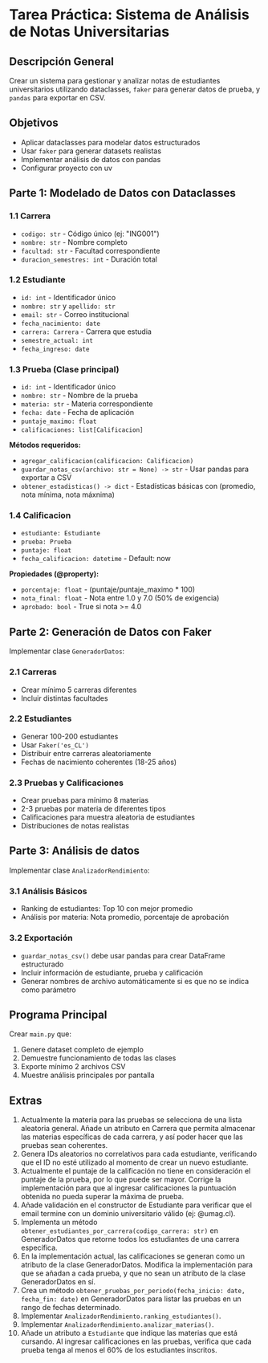 # Tarea Práctica: Sistema de Análisis de Notas Universitarias

## Descripción General

Crear un sistema para gestionar y analizar notas de estudiantes universitarios utilizando dataclasses, `faker` para generar datos de prueba, y `pandas` para exportar en CSV.

## Objetivos

- Aplicar dataclasses para modelar datos estructurados
- Usar `faker` para generar datasets realistas
- Implementar análisis de datos con pandas
- Configurar proyecto con uv

## Parte 1: Modelado de Datos con Dataclasses

### 1.1 Carrera

- `codigo: str` - Código único (ej: "ING001")
- `nombre: str` - Nombre completo
- `facultad: str` - Facultad correspondiente
- `duracion_semestres: int` - Duración total

### 1.2 Estudiante

- `id: int` - Identificador único
- `nombre: str` y `apellido: str`
- `email: str` - Correo institucional
- `fecha_nacimiento: date`
- `carrera: Carrera` - Carrera que estudia
- `semestre_actual: int`
- `fecha_ingreso: date`

### 1.3 Prueba (Clase principal)

- `id: int` - Identificador único
- `nombre: str` - Nombre de la prueba
- `materia: str` - Materia correspondiente
- `fecha: date` - Fecha de aplicación
- `puntaje_maximo: float`
- `calificaciones: list[Calificacion]`

**Métodos requeridos:**

- `agregar_calificacion(calificacion: Calificacion)`
- `guardar_notas_csv(archivo: str = None) -> str` - Usar pandas para exportar a CSV
- `obtener_estadisticas() -> dict` - Estadísticas básicas con (promedio, nota mínima, nota máxnima)

### 1.4 Calificacion

- `estudiante: Estudiante`
- `prueba: Prueba`
- `puntaje: float`
- `fecha_calificacion: datetime` - Default: now

**Propiedades (@property):**

- `porcentaje: float` - (puntaje/puntaje_maximo \* 100)
- `nota_final: float` - Nota entre 1.0 y 7.0 (50% de exigencia)
- `aprobado: bool` - True si nota >= 4.0

## Parte 2: Generación de Datos con Faker

Implementar clase `GeneradorDatos`:

### 2.1 Carreras

- Crear mínimo 5 carreras diferentes
- Incluir distintas facultades

### 2.2 Estudiantes

- Generar 100-200 estudiantes
- Usar `Faker('es_CL')`
- Distribuir entre carreras aleatoriamente
- Fechas de nacimiento coherentes (18-25 años)

### 2.3 Pruebas y Calificaciones

- Crear pruebas para mínimo 8 materias
- 2-3 pruebas por materia de diferentes tipos
- Calificaciones para muestra aleatoria de estudiantes
- Distribuciones de notas realistas

## Parte 3: Análisis de datos

Implementar clase `AnalizadorRendimiento`:

### 3.1 Análisis Básicos

- Ranking de estudiantes: Top 10 con mejor promedio
- Análisis por materia: Nota promedio, porcentaje de aprobación

### 3.2 Exportación

- `guardar_notas_csv()` debe usar pandas para crear DataFrame estructurado
- Incluir información de estudiante, prueba y calificación
- Generar nombres de archivo automáticamente si es que no se indica como parámetro

## Programa Principal

Crear `main.py` que:

1. Genere dataset completo de ejemplo
2. Demuestre funcionamiento de todas las clases
3. Exporte mínimo 2 archivos CSV
4. Muestre análisis principales por pantalla

## Extras

1. Actualmente la materia para las pruebas se selecciona de una lista aleatoria general. Añade un atributo en Carrera que permita almacenar las materias específicas de cada carrera, y así poder hacer que las pruebas sean coherentes.
2. Genera IDs aleatorios no correlativos para cada estudiante, verificando que el ID no esté utilizado al momento de crear un nuevo estudiante.
3. Actualmente el puntaje de la calificación no tiene en consideración el puntaje de la prueba, por lo que puede ser mayor. Corrige la implementación para que al ingresar calificaciones la puntuación obtenida no pueda superar la máxima de prueba.
4. Añade validación en el constructor de Estudiante para verificar que el email termine con un dominio universitario válido (ej: @umag.cl).
5. Implementa un método `obtener_estudiantes_por_carrera(codigo_carrera: str)` en GeneradorDatos que retorne todos los estudiantes de una carrera específica.
6. En la implementación actual, las calificaciones se generan como un atributo de la clase GeneradorDatos. Modifica la implementación para que se añadan a cada prueba, y que no sean un atributo de la clase GeneradorDatos en sí.
7. Crea un método `obtener_pruebas_por_periodo(fecha_inicio: date, fecha_fin: date)` en GeneradorDatos para listar las pruebas en un rango de fechas determinado.
8. Implementar `AnalizadorRendimiento.ranking_estudiantes()`.
9. Implementar `AnalizadorRendimiento.analizar_materias()`.
10. Añade un atributo a `Estudiante` que indique las materias que está cursando. Al ingresar calificaciones en las pruebas, verifica que cada prueba tenga al menos el 60% de los estudiantes inscritos.